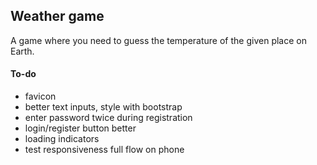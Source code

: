 ## Weather game

A game where you need to guess the temperature of the given place on Earth.

#### To-do

-   favicon
-   better text inputs, style with bootstrap
-   enter password twice during registration
-   login/register button better
-   loading indicators
-   test responsiveness full flow on phone
